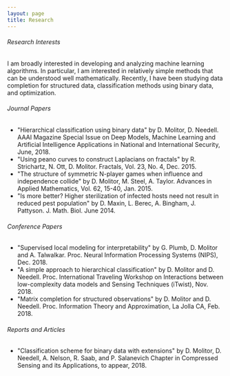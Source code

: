 ```yaml
---
layout: page
title: Research
---
```

###### Research Interests
I am broadly interested in developing and analyzing machine learning algorithms. In particular, I am interested in relatively simple methods that can be understood well mathematically. Recently, I have been studying data completion for structured data, classification methods using binary data, and optimization.

###### Journal Papers
* "Hierarchical classification using binary data"
by D. Molitor, D. Needell.
AAAI Magazine Special Issue on Deep Models, Machine Learning and Artificial Intelligence Applications in National and International Security, June, 2018.
* "Using peano curves to construct Laplacians on fractals" by R. Strichartz, N. Ott, D. Molitor.  Fractals, Vol. 23, No. 4, Dec. 2015.
* "The structure of symmetric N-player games when influence and independence collide" by D. Molitor, M. Steel, A. Taylor. Advances in Applied Mathematics, Vol. 62, 15-40, Jan. 2015.
* "Is more better? Higher sterilization of infected hosts need not result in reduced pest population" by D. Maxin, L. Berec, A. Bingham, J. Pattyson. J. Math. Biol. June 2014.


###### Conference Papers
* "Supervised local modeling for interpretability" by G. Plumb, D. Molitor and A. Talwalkar.
Proc. Neural Information Processing Systems (NIPS), Dec. 2018.
* "A simple approach to hierarchical classification"
by D. Molitor and D. Needell.
Proc. International Traveling Workshop on Interactions between low-complexity data models and Sensing Techniques (iTwist), Nov. 2018.
* "Matrix completion for structured observations"
by D. Molitor and D. Needell.
Proc. Information Theory and Approximation, La Jolla CA, Feb. 2018.

###### Reports and Articles
* "Classification scheme for binary data with extensions"
by D. Molitor, D. Needell, A. Nelson, R. Saab, and P. Salanevich
Chapter in Compressed Sensing and its Applications, to appear, 2018.
